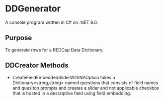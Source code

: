 # DDGenerator
A console program written in C# on .NET 8.0.

## Purpose
To generate rows for a REDCap Data Dictionary.

## DDCreator Methods
- CreateFieldEmbeddedSliderWithNAOption takes a Dictionary<string,string> named questions that consists of field names and quesiton prompts and creates a slider and not applicable checkbox that is hosted in a descriptive field using field embedding.

